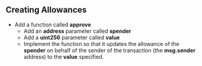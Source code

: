 ## Creating Allowances

- Add a function called **approve**
    - Add an **address** parameter called **spender**
    - Add a **uint256** parameter called **value**
    - Implement the function so that it updates the allowance of the **spender** on behalf of the sender of the transaction (the **msg.sender** address) to the **value** specified. 